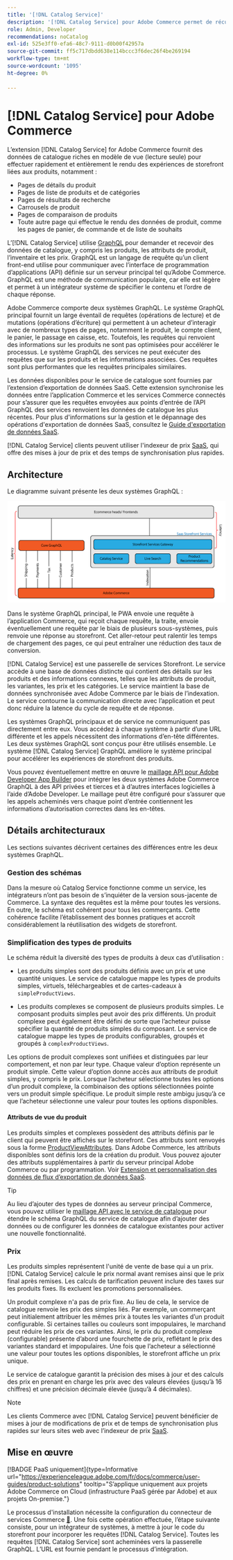 ```yaml
---
title: '[!DNL Catalog Service]'
description: '[!DNL Catalog Service] pour Adobe Commerce permet de récupérer le contenu des pages d’affichage des produits et des pages de liste de produits beaucoup plus rapidement que les requêtes GraphQL natives d’Adobe Commerce.'
role: Admin, Developer
recommendations: noCatalog
exl-id: 525e3ff0-efa6-48c7-9111-d0b00f42957a
source-git-commit: ff5c717dbdd638e114bccc3f6dec26f4be269194
workflow-type: tm+mt
source-wordcount: '1095'
ht-degree: 0%

---
```


# [!DNL Catalog Service] pour Adobe Commerce

L’extension [!DNL Catalog Service] for Adobe Commerce fournit des données de catalogue riches en modèle de vue (lecture seule) pour effectuer rapidement et entièrement le rendu des expériences de storefront liées aux produits, notamment :

* Pages de détails du produit
* Pages de liste de produits et de catégories
* Pages de résultats de recherche
* Carrousels de produit
* Pages de comparaison de produits
* Toute autre page qui effectue le rendu des données de produit, comme les pages de panier, de commande et de liste de souhaits

L’[!DNL Catalog Service] utilise [GraphQL](https://graphql.org/) pour demander et recevoir des données de catalogue, y compris les produits, les attributs de produit, l’inventaire et les prix. GraphQL est un langage de requête qu’un client front-end utilise pour communiquer avec l’interface de programmation d’applications (API) définie sur un serveur principal tel qu’Adobe Commerce. GraphQL est une méthode de communication populaire, car elle est légère et permet à un intégrateur système de spécifier le contenu et l’ordre de chaque réponse.

Adobe Commerce comporte deux systèmes GraphQL. Le système GraphQL principal fournit un large éventail de requêtes (opérations de lecture) et de mutations (opérations d’écriture) qui permettent à un acheteur d’interagir avec de nombreux types de pages, notamment le produit, le compte client, le panier, le passage en caisse, etc. Toutefois, les requêtes qui renvoient des informations sur les produits ne sont pas optimisées pour accélérer le processus. Le système GraphQL des services ne peut exécuter des requêtes que sur les produits et les informations associées. Ces requêtes sont plus performantes que les requêtes principales similaires.

Les données disponibles pour le service de catalogue sont fournies par l’extension d’exportation de données SaaS. Cette extension synchronise les données entre l’application Commerce et les services Commerce connectés pour s’assurer que les requêtes envoyées aux points d’entrée de l’API GraphQL des services renvoient les données de catalogue les plus récentes. Pour plus d&#39;informations sur la gestion et le dépannage des opérations d&#39;exportation de données SaaS, consultez le [Guide d&#39;exportation de données SaaS](../data-export/overview.md).

[!DNL Catalog Service] clients peuvent utiliser l&#39;indexeur de prix [SaaS](../price-index/price-indexing.md), qui offre des mises à jour de prix et des temps de synchronisation plus rapides.

## Architecture

Le diagramme suivant présente les deux systèmes GraphQL :

![Diagramme d’architecture de catalogue](assets/catalog-service-architecture.png)

Dans le système GraphQL principal, le PWA envoie une requête à l’application Commerce, qui reçoit chaque requête, la traite, envoie éventuellement une requête par le biais de plusieurs sous-systèmes, puis renvoie une réponse au storefront. Cet aller-retour peut ralentir les temps de chargement des pages, ce qui peut entraîner une réduction des taux de conversion.

[!DNL Catalog Service] est une passerelle de services Storefront. Le service accède à une base de données distincte qui contient des détails sur les produits et des informations connexes, telles que les attributs de produit, les variantes, les prix et les catégories. Le service maintient la base de données synchronisée avec Adobe Commerce par le biais de l’indexation.
Le service contourne la communication directe avec l’application et peut donc réduire la latence du cycle de requête et de réponse.

Les systèmes GraphQL principaux et de service ne communiquent pas directement entre eux. Vous accédez à chaque système à partir d’une URL différente et les appels nécessitent des informations d’en-tête différentes. Les deux systèmes GraphQL sont conçus pour être utilisés ensemble. Le système [!DNL Catalog Service] GraphQL améliore le système principal pour accélérer les expériences de storefront des produits.

Vous pouvez éventuellement mettre en œuvre le [maillage API pour Adobe Developer App Builder](https://developer.adobe.com/graphql-mesh-gateway/) pour intégrer les deux systèmes Adobe Commerce GraphQL à des API privées et tierces et à d’autres interfaces logicielles à l’aide d’Adobe Developer. Le maillage peut être configuré pour s’assurer que les appels acheminés vers chaque point d’entrée contiennent les informations d’autorisation correctes dans les en-têtes.

## Détails architecturaux

Les sections suivantes décrivent certaines des différences entre les deux systèmes GraphQL.

### Gestion des schémas

Dans la mesure où Catalog Service fonctionne comme un service, les intégrateurs n’ont pas besoin de s’inquiéter de la version sous-jacente de Commerce. La syntaxe des requêtes est la même pour toutes les versions. En outre, le schéma est cohérent pour tous les commerçants. Cette cohérence facilite l’établissement des bonnes pratiques et accroît considérablement la réutilisation des widgets de storefront.

### Simplification des types de produits

Le schéma réduit la diversité des types de produits à deux cas d’utilisation :

* Les produits simples sont des produits définis avec un prix et une quantité uniques. Le service de catalogue mappe les types de produits simples, virtuels, téléchargeables et de cartes-cadeaux à `simpleProductViews`.

* Les produits complexes se composent de plusieurs produits simples. Le composant produits simples peut avoir des prix différents. Un produit complexe peut également être défini de sorte que l’acheteur puisse spécifier la quantité de produits simples du composant. Le service de catalogue mappe les types de produits configurables, groupés et groupés à `complexProductViews`.

Les options de produit complexes sont unifiées et distinguées par leur comportement, et non par leur type. Chaque valeur d’option représente un produit simple. Cette valeur d’option donne accès aux attributs de produit simples, y compris le prix. Lorsque l’acheteur sélectionne toutes les options d’un produit complexe, la combinaison des options sélectionnées pointe vers un produit simple spécifique. Le produit simple reste ambigu jusqu’à ce que l’acheteur sélectionne une valeur pour toutes les options disponibles.

#### Attributs de vue du produit

Les produits simples et complexes possèdent des attributs définis par le client qui peuvent être affichés sur le storefront. Ces attributs sont renvoyés sous la forme [ProductViewAttributes](https://developer.adobe.com/commerce/webapi/graphql/schema/catalog-service/queries/products/#productviewattribute-type). Dans Adobe Commerce, les attributs disponibles sont définis lors de la création du produit. Vous pouvez ajouter des attributs supplémentaires à partir du serveur principal Adobe Commerce ou par programmation. Voir [Extension et personnalisation des données de flux d’exportation de données SaaS](../data-export/extensibility-and-customizations.md).

>[!TIP]
>
>Au lieu d’ajouter des types de données au serveur principal Commerce, vous pouvez utiliser le [maillage API avec le service de catalogue](mesh.md) pour étendre le schéma GraphQL du service de catalogue afin d’ajouter des données ou de configurer les données de catalogue existantes pour activer une nouvelle fonctionnalité.

### Prix

Les produits simples représentent l&#39;unité de vente de base qui a un prix. [!DNL Catalog Service] calcule le prix normal avant remises ainsi que le prix final après remises. Les calculs de tarification peuvent inclure des taxes sur les produits fixes. Ils excluent les promotions personnalisées.

Un produit complexe n&#39;a pas de prix fixe. Au lieu de cela, le service de catalogue renvoie les prix des simples liés. Par exemple, un commerçant peut initialement attribuer les mêmes prix à toutes les variantes d’un produit configurable. Si certaines tailles ou couleurs sont impopulaires, le marchand peut réduire les prix de ces variantes. Ainsi, le prix du produit complexe (configurable) présente d’abord une fourchette de prix, reflétant le prix des variantes standard et impopulaires. Une fois que l’acheteur a sélectionné une valeur pour toutes les options disponibles, le storefront affiche un prix unique.

Le service de catalogue garantit la précision des mises à jour et des calculs des prix en prenant en charge les prix avec des valeurs élevées (jusqu’à 16 chiffres) et une précision décimale élevée (jusqu’à 4 décimales).

>[!NOTE]
>
> Les clients Commerce avec [!DNL Catalog Service] peuvent bénéficier de mises à jour de modifications de prix et de temps de synchronisation plus rapides sur leurs sites web avec l’indexeur de prix [SaaS](../price-index/price-indexing.md).

## Mise en œuvre

[!BADGE PaaS uniquement]{type=Informative url="https://experienceleague.adobe.com/fr/docs/commerce/user-guides/product-solutions" tooltip="S’applique uniquement aux projets Adobe Commerce on Cloud (infrastructure PaaS gérée par Adobe) et aux projets On-premise."}

Le processus d&#39;installation nécessite la configuration du connecteur de services Commerce [&#128279;](../landing/saas.md). Une fois cette opération effectuée, l’étape suivante consiste, pour un intégrateur de systèmes, à mettre à jour le code du storefront pour incorporer les requêtes [!DNL Catalog Service]. Toutes les requêtes [!DNL Catalog Service] sont acheminées vers la passerelle GraphQL. L’URL est fournie pendant le processus d’intégration.

